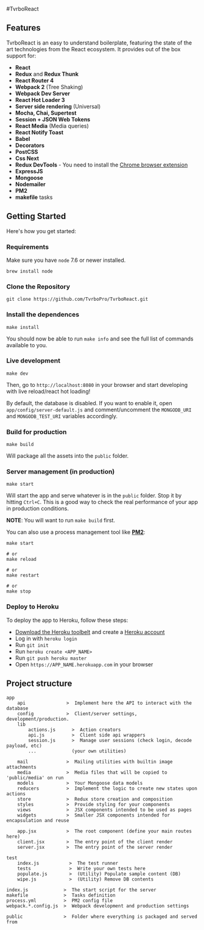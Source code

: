 #TvrboReact

## Features
TvrboReact is an easy to understand boilerplate, featuring the state of the art technologies from the React ecosystem. It provides out of the box support for:

* **React**
* **Redux** and **Redux Thunk**
* **React Router 4**
* **Webpack 2** (Tree Shaking)
* **Webpack Dev Server**
* **React Hot Loader 3**
* **Server side rendering** (Universal)
* **Mocha, Chai, Supertest**
* **Session + JSON Web Tokens**
* **React Media** (Media queries)
* **React Notify Toast**
* **Babel**
* **Decorators**
* **PostCSS**
* **Css Next**
* **Redux DevTools** - You need to install the <a href="https://chrome.google.com/webstore/detail/redux-devtools/lmhkpmbekcpmknklioeibfkpmmfibljd">Chrome browser extension</a>
* **ExpressJS**
* **Mongoose**
* **Nodemailer**
* **PM2**
* **makefile** tasks

## Getting Started
Here's how you get started:

### Requirements
Make sure you have `node` 7.6 or newer installed.

	brew install node

### Clone the Repository

	git clone https://github.com/TvrboPro/TvrboReact.git

### Install the dependences

	make install

You should now be able to run `make info` and see the full list of commands available to you.

### Live development

	make dev

Then, go to `http://localhost:8080` in your browser and start developing with live reload/react hot loading!

By default, the database is disabled. If you want to enable it, open `app/config/server-default.js` and comment/uncomment the `MONGODB_URI` and `MONGODB_TEST_URI` variables accordingly.

### Build for production

	make build

Will package all the assets into the `public` folder.

### Server management (in production)

	make start

Will start the app and serve whatever is in the `public` folder. Stop it by hitting `Ctrl+C`. This is a good way to check the real performance of your app in production conditions.

**NOTE**: You will want to run `make build` first.

You can also use a process management tool like **[PM2](http://pm2.keymetrics.io/)**:

	make start

	# or
	make reload

	# or
	make restart

	# or
	make stop

<!--
### Localization
#### Template extraction

	make po:extract

Will extract the strings contained within `t("Translatable text inside t(...)")` and will generate/update the necessary template files for translation.

For every supported language defined in `app/client.config.js`, a folder will be created on `app/locales/` with the templates inside `translation.json` and `translation.po` files.

**NOTE**: Only `app/locales/../translation.json` will be used by the server. The `.po` files are intended for non technical translators, and they need to be **compiled** back to the corresponding `json` file.

Running this command will not wipe existing strings. Contents that are no longer used will be moved to the `translation_old.json` file.

#### Compiling from a .po file

	make po:compile

Reads all the `.po` files inside `app/locales/<lang>/` and compiles their content into the corresponding `translate.json` file.-->

### Deploy to Heroku
To deploy the app to Heroku, follow these steps:

* [Download the Heroku toolbelt](https://toolbelt.heroku.com) and create a [Heroku account](https://www.heroku.com)
* Log in with `heroku login`
* Run `git init`
* Run `heroku create <APP_NAME>`
* Run `git push heroku master`
* Open `https://APP_NAME.herokuapp.com` in your browser

## Project structure

	app
		api               >  Implement here the API to interact with the database
		config            >  Client/server settings, development/production.
		lib
			actions.js      >  Action creators
			api.js          >  Client side api wrappers
			session.js      >  Manage user sessions (check login, decode payload, etc)
			...             (your own utilities)

		mail              >  Mailing utilities with builtin image attachments
		media             >  Media files that will be copied to 'public/media' on run
		models            >  Your Mongoose data models
		reducers          >  Implement the logic to create new states upon actions
		store             >  Redux store creation and composition
		styles            >  Provide styling for your components
		views             >  JSX components intended to be used as pages
		widgets           >  Smaller JSX components intended for encapsulation and reuse

		app.jsx           >  The root component (define your main routes here)
		client.jsx        >  The entry point of the client render
		server.jsx        >  The entry point of the server render

	test
		index.js           >  The test runner
		tests              >  Write your own tests here
		populate.js        >  (Utility) Populate sample content (DB)
		wipe.js            >  (Utility) Remove DB contents

	index.js             >  The start script for the server
	makefile             >  Tasks definition
	process.yml          >  PM2 config file
	webpack.*.config.js  >  Webpack development and production settings

	public               >  Folder where everything is packaged and served from
